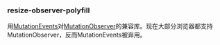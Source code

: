 ### resize-observer-polyfill

用[MutationEvents](https://developer.mozilla.org/en-US/docs/Web/API/MutationEvent)对[MutationObserver](https://developer.mozilla.org/zh-CN/docs/Web/API/MutationObserver)的兼容库。现在大部分浏览器都支持MutationObserver，反而MutationEvents被弃用。
